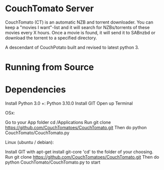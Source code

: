 CouchTomato Server
=====
CouchTomato (CT) is an automatic NZB and torrent downloader. You can keep a "movies I want"-list and it will search for NZBs/torrents of these movies every X hours.
Once a movie is found, it will send it to SABnzbd or download the torrent to a specified directory.

A descendant of CouchPotato built and revised to latest python 3.

Running from Source
=====

Dependencies
=====

Install Python 3.0 +: Python 3.10.0
Install GIT
Open up Terminal

OSx:

Go to your App folder cd /Applications
Run git clone https://github.com/CouchTomatoes/CouchTomato.git
Then do python CouchTomato/CouchTomato.py

Linux (ubuntu / debian):

Install GIT with apt-get install git-core
'cd' to the folder of your choosing.
Run git clone https://github.com/CouchTomatoes/CouchTomato.git
Then do python CouchTomato/CouchTomato.py to start